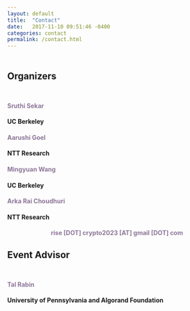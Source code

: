 ```yaml
---
layout: default
title:  "Contact"
date:   2017-11-10 09:51:46 -0400
categories: contact
permalink: /contact.html
---
```



<div style="padding-bottom: 5px;"></div>

<h2> Organizers </h2>
<div style="padding-top: 10px;"></div>

  <div class="contact-container">
    <div class="contact-item"><h4 style="color:#8d7698">Sruthi Sekar</h4><h4>UC Berkeley</h4></div>
    <div class="contact-item"><h4 style="color:#8d7698">Aarushi Goel</h4><h4>NTT Research</h4></div>
    <div class="contact-item"><h4 style="color:#8d7698">Mingyuan Wang</h4><h4>UC Berkeley</h4></div>
    <div class="contact-item"><h4 style="color:#8d7698">Arka Rai Choudhuri</h4><h4>NTT Research</h4></div>
  </div>
  <p><center>
	<h4 style="color:#8d7698">rise [DOT] crypto2023 [AT] gmail [DOT] com</h4> 
</center></p>
  
<h2> Event Advisor </h2>
<div style="padding-top: 10px;"></div>
<h4 style="color:#8d7698">Tal Rabin</h4><h4>University of Pennsylvania and Algorand Foundation</h4>



